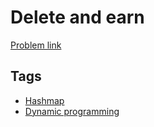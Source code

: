 # Delete and earn

[Problem link](https://leetcode.com/problems/delete-and-earn)

## Tags

* [Hashmap](/README.md#Hashmap)
* [Dynamic programming](/README.md#Dynamic_programming)
